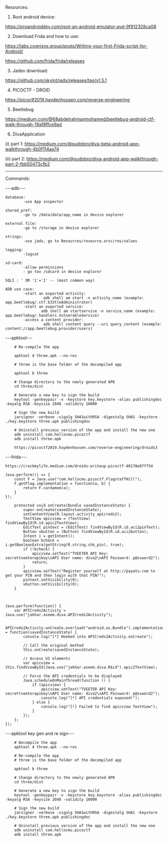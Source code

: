 Resources:

1) Root android device:

https://proandroiddev.com/root-an-android-emulator-avd-9f912328ca08

2) Download Frida and how to use:

https://labs.cognisys.group/posts/Writing-your-first-Frida-script-for-Android/

https://github.com/frida/frida/releases

3) Jadex download:

https://github.com/skylot/jadx/releases/tag/v1.5.1

4) PICOCTF - DROID

https://picoctf2019.haydenhousen.com/reverse-engineering

5) Beetlebug

https://medium.com/@68abdelrahmanmohamed/beetlebug-android-ctf-walk-through-19a18ffce9ad

6) DivaApplication

(i)  part 1: https://medium.com/@sudobro/diva-beta-android-app-walkthrough-4b0f114aa74

(ii) part 2: https://medium.com/@sudobro/diva-android-app-walkthrough-part-2-fbb50473cfb2


------------------------------------------------------

Commands:

---adb---

    database:
            -use App inspector
    
    shared_pref:
            -go to /data/data/app_name in device explorer
    
    external file:
            -go to /storage in device explorer
    
    strings:
            -use jadx, go to Resources/resource.arsc/res/values
    
    logging:
            -logcat
    
    sd-card:
            -allow permissions
            - go too /sdcard in device explorer
    
    SQLI : ' OR '1'='1' -- (most common way)
    
    ADB use case:
            -start an exported activity:
                     adb shell am start -n activity_name (example: app.beetlebug/.ctf.b33tleAdministrator) 
            -start an exported service:
                    adb shell am startservice -n service_name (example: app.beetlebug/.handlers.VulnerableService)
            -access a content provider:
                     adb shell content query --uri query_content (example: content://app.beetlebug.provider/users)

        
---apktool---
        
        # Re-compile the app
        
        apktool d three.apk --no-res
        
        # three is the base folder of the decompiled app
        
        apktool b three
        
        # Change directory to the newly generated APK
        cd three/dist
        
        # Generate a new key to sign the build
        keytool -genkeypair -v -keystore key.keystore -alias publishingdoc -keyalg RSA -keysize 2048 -validity 10000
        
        # Sign the new build
        jarsigner -verbose -sigalg SHA1withRSA -digestalg SHA1 -keystore ./key.keystore three.apk publishingdoc
        
        # Uninstall previous version of the app and install the new one
        adb uninstall com.hellocmu.picoctf 
        adb install three.apk
        
        https://picoctf2019.haydenhousen.com/reverse-engineering/droids3

---frida---

    https://crackmylife.medium.com/droids-writeup-picoctf-40178e8fff54
    
    Java.perform(() => {
        const F = Java.use("com.hellocmu.picoctf.FlagstaffHill");
        F.getFlag.implementation = function(a, b) {
            return F.cardamom(a);
        }
    });
    
        protected void onCreate(Bundle savedInstanceState) {
            super.onCreate(savedInstanceState);
            setContentView(R.layout.activity_apicreds2);
            TextView apicview = (TextView) findViewById(R.id.apic2TextView);
            EditText pintext = (EditText) findViewById(R.id.aci2pinText);
            Button vbutton = (Button) findViewById(R.id.aci2button);
            Intent i = getIntent();
            boolean bcheck = i.getBooleanExtra(getString(R.string.chk_pin), true);
            if (!bcheck) {
                apicview.setText("TVEETER API Key: secrettveeterapikey\nAPI User name: diva2\nAPI Password: p@ssword2");
                return;
            }
            apicview.setText("Register yourself at http://payatu.com to get your PIN and then login with that PIN!");
            pintext.setVisibility(0);
            vbutton.setVisibility(0);
        }
    
    
    
    Java.perform(function() {
        var APICreds2Activity = Java.use("jakhar.aseem.diva.APICreds2Activity");
    
        APICreds2Activity.onCreate.overload("android.os.Bundle").implementation = function(savedInstanceState) {
            console.log("[*] Hooked into APICreds2Activity.onCreate");
    
            // Call the original method
            this.onCreate(savedInstanceState);
    
            // Access UI elements
            var apicview = this.findViewById(Java.use("jakhar.aseem.diva.R$id").apic2TextView);
    
            // Force the API credentials to be displayed
            Java.scheduleOnMainThread(function () {
                if (apicview) {
                    apicview.setText("TVEETER API Key: secrettveeterapikey\nAPI User name: diva2\nAPI Password: p@ssword2");
                    console.log("[*] API credentials exposed!");
                } else {
                    console.log("[!] Failed to find apicview TextView");
                }
            });
        };
    });

---apktool key gen and re sign---

        # Decompile the app
        apktool d three.apk --no-res
        
        # Re-compile the app
        # three is the base folder of the decompiled app
        
        apktool b three
        
        # Change directory to the newly generated APK
        cd three/dist
        
        # Generate a new key to sign the build
        keytool -genkeypair -v -keystore key.keystore -alias publishingdoc -keyalg RSA -keysize 2048 -validity 10000
        
        # Sign the new build
        jarsigner -verbose -sigalg SHA1withRSA -digestalg SHA1 -keystore ./key.keystore three.apk publishingdoc
        
        # Uninstall previous version of the app and install the new one
        adb uninstall com.hellocmu.picoctf 
        adb install three.apk
